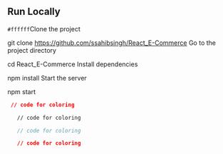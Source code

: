 ## Run Locally
`#ffffff`Clone the project

  git clone https://github.com/ssahibsingh/React_E-Commerce
Go to the project directory

  cd React_E-Commerce
Install dependencies

  npm install
Start the server

  npm start

  ```json
   // code for coloring
```
```html
   // code for coloring
```
```js
   // code for coloring
```
```css
   // code for coloring
```

